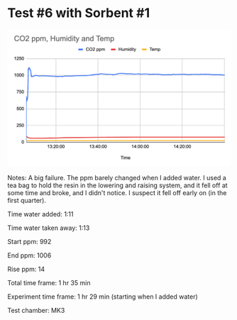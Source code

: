 # Test #6 with Sorbent #1

![](<../assets/image-9.png>)

Notes: A big failure. The ppm barely changed when I added water. I used a tea bag to hold the resin in the lowering and raising system, and it fell off at some time and broke, and I didn't notice. I suspect it fell off early on (in the first quarter).

Time water added: 1:11

Time water taken away: 1:13

Start ppm: 992

End ppm: 1006

Rise ppm: 14

Total time frame: 1 hr 35 min

Experiment time frame: 1 hr 29 min (starting when I added water)

Test chamber: MK3
